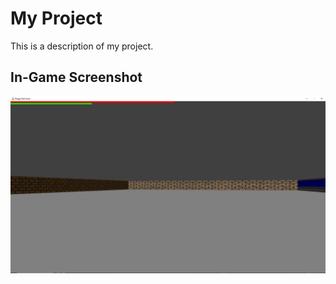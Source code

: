 # My Project

This is a description of my project.

## In-Game Screenshot

![In-Game Screenshot](https://github.com/Shields321/game/blob/master/InGame.png)
